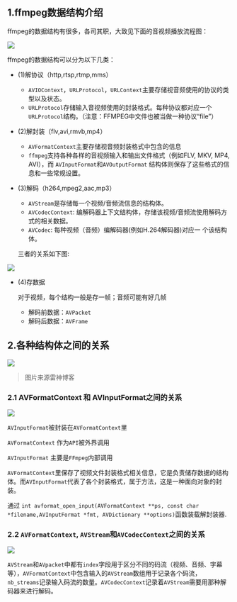 ## 1.ffmpeg数据结构介绍
ffmpeg的数据结构有很多，各司其职，大致见下面的音视频播放流程图：

![](https://cdn.jsdelivr.net/gh/kendall-cpp/blogPic@main/寻offer总结02/ffmpeg数据结构01.30bhhwy7f6m0.png)

ffmpeg的数据结构可以分为以下几类：

- (1)解协议（http,rtsp,rtmp,mms）
  
  * `AVIOContext`，`URLProtocol`，`URLContext`主要存储视音频使用的协议的类型以及状态。
  * `URLProtocol`存储输入音视频使用的封装格式。每种协议都对应一个`URLProtocol`结构。（注意：FFMPEG中文件也被当做一种协议“file”）

- (2)解封装（flv,avi,rmvb,mp4）
  
  * `AVFormatContext`主要存储视音频封装格式中包含的信息
  * `ffmpeg`支持各种各样的音视频输入和输出文件格式（例如FLV, MKV, MP4, AVI），而  `AVInputFormat`和`AVOutputFormat` 结构体则保存了这些格式的信息和一些常规设置。

- (3)解码（h264,mpeg2,aac,mp3）

	* `AVStream`是存储每一个视频/音频流信息的结构体。
	* `AVCodecContext`: 编解码器上下文结构体，存储该视频/音频流使用解码方式的相关数据。
	* `AVCodec`: 每种视频（音频）编解码器(例如H.264解码器)对应一  个该结构体。
	
	三者的关系如下图:

![](https://cdn.jsdelivr.net/gh/kendall-cpp/blogPic@main/寻offer总结/ffmpeg数据结构02.2wmury82usk0.png)


- (4)存数据

	对于视频，每个结构一般是存一帧；音频可能有好几帧
  * 解码前数据：`AVPacket`
  * 解码后数据：`AVFrame`


## 2.各种结构体之间的关系

![](https://cdn.jsdelivr.net/gh/kendall-cpp/blogPic@main/寻offer总结02/ffmpeg数据结构03.31vbcezocym0.jpg)
> 图片来源雷神博客

### 2.1 AVFormatContext 和 AVInputFormat之间的关系

![](https://cdn.jsdelivr.net/gh/kendall-cpp/blogPic@main/寻offer总结02/ffmpeg数据结构04.fnx3k76bak0.png)


`AVInputFormat`被封装在`AVFormatContext`里

`AVFormatContext` 作为`API`被外界调用

`AVInputFormat` 主要是`FFmpeg`内部调用

`AVFormatContext`里保存了视频文件封装格式相关信息，它是负责储存数据的结构体。而`AVInputFormat`代表了各个封装格式，属于方法，这是一种面向对象的封装。
 
通过 `int avformat_open_input(AVFormatContext **ps, const char *filename,AVInputFormat *fmt, AVDictionary **options)`函数装载解封装器.


### 2.2 `AVFormatContext`, `AVStream`和`AVCodecContext`之间的关系

![](https://cdn.jsdelivr.net/gh/kendall-cpp/blogPic@main/寻offer总结02/ffmpeg数据结构05.69ymb94m49c0.png)

`AVStream`和`AVpacket`中都有`index`字段用于区分不同的码流（视频、音频、字幕等），`AVFormatContext`中包含输入的`AVStream`数组用于记录各个码流，`nb_streams`记录输入码流的数量。`AVCodecContext`记录着`AVStream`需要用那种解码器来进行解码。
